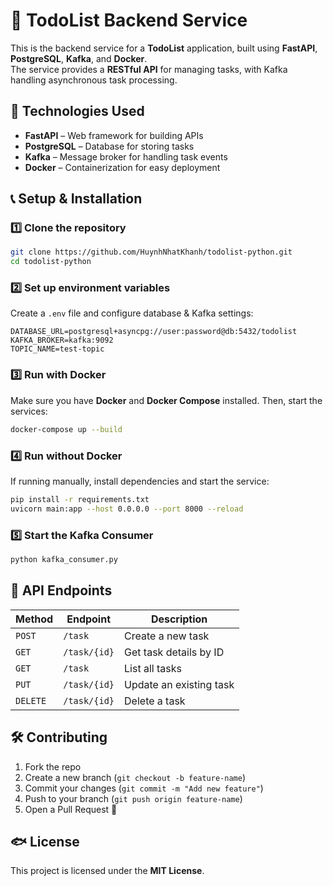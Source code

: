 # 📝 TodoList Backend Service

This is the backend service for a **TodoList** application, built using **FastAPI**, **PostgreSQL**, **Kafka**, and **Docker**.  
The service provides a **RESTful API** for managing tasks, with Kafka handling asynchronous task processing.

## 🚀 Technologies Used

- **FastAPI** – Web framework for building APIs
- **PostgreSQL** – Database for storing tasks
- **Kafka** – Message broker for handling task events
- **Docker** – Containerization for easy deployment

## 📞 Setup & Installation

### 1️⃣ Clone the repository

```sh
git clone https://github.com/HuynhNhatKhanh/todolist-python.git
cd todolist-python
```

### 2️⃣ Set up environment variables

Create a `.env` file and configure database & Kafka settings:

```
DATABASE_URL=postgresql+asyncpg://user:password@db:5432/todolist
KAFKA_BROKER=kafka:9092
TOPIC_NAME=test-topic
```

### 3️⃣ Run with Docker

Make sure you have **Docker** and **Docker Compose** installed. Then, start the services:

```sh
docker-compose up --build
```

### 4️⃣ Run without Docker

If running manually, install dependencies and start the service:

```sh
pip install -r requirements.txt
uvicorn main:app --host 0.0.0.0 --port 8000 --reload
```

### 5️⃣ Start the Kafka Consumer

```sh
python kafka_consumer.py
```

## 📌 API Endpoints

| Method   | Endpoint     | Description             |
| -------- | ------------ | ----------------------- |
| `POST`   | `/task`      | Create a new task       |
| `GET`    | `/task/{id}` | Get task details by ID  |
| `GET`    | `/task`      | List all tasks          |
| `PUT`    | `/task/{id}` | Update an existing task |
| `DELETE` | `/task/{id}` | Delete a task           |

## 🛠 Contributing

1. Fork the repo
2. Create a new branch (`git checkout -b feature-name`)
3. Commit your changes (`git commit -m "Add new feature"`)
4. Push to your branch (`git push origin feature-name`)
5. Open a Pull Request 🚀

## 🐟 License

This project is licensed under the **MIT License**.
